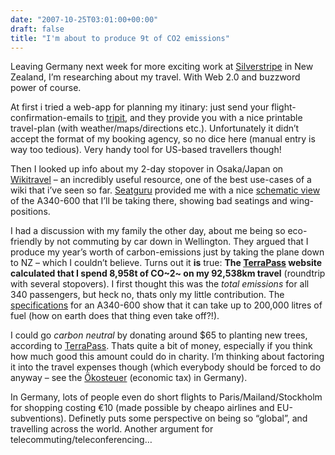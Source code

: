 ```yaml
---
date: "2007-10-25T03:01:00+00:00"
draft: false
title: "I'm about to produce 9t of CO2 emissions"
---
```

Leaving Germany next week for more exciting work at
[Silverstripe](http://www.silverstripe.com) in New Zealand, I’m
researching about my travel. With Web 2.0 and buzzword power of
course.

At first i tried a web-app for planning my itinary: just send your
flight-confirmation-emails to [tripit](http://www.tripit.com), and
they provide you with a nice printable travel-plan (with
weather/maps/directions etc.). Unfortunately it didn’t accept the
format of my booking agency, so no dice here (manual entry is way
too tedious). Very handy tool for US-based travellers though!

Then I looked up info about my 2-day stopover in Osaka/Japan on
[Wikitravel](http://www.wikitravel.com) – an incredibly useful
resource, one of the best use-cases of a wiki that i’ve seen so
far. [Seatguru](http://www.seatguru.com) provided me with a nice
[schematic view](http://www.seatguru.com/airlines/Lufthansa/Lufthansa_Airbus_A340-600_B.php)
of the A340-600 that I’ll be taking there, showing bad seatings and
wing-positions.

I had a discussion with my family the other day, about me being so
eco-friendly by not commuting by car down in Wellington. They
argued that I produce my year’s worth of carbon-emissions just by
taking the plane down to NZ – which I couldn’t believe. Turns out
it **is** true:
**The [TerraPass](http://www.terrapass.com/flight/products.flight.40000.php?flight_carbon=19751&flight_miles=49968) website calculated that I spend 8,958t of CO~2~ on my 92,538km travel**
(roundtrip with several stopovers). I first thought this was the
*total emissions* for all 340 passengers, but heck no, thats only
my little contribution. The
[specifications](http://en.wikipedia.org/wiki/A340-600) for an
A340-600 show that it can take up to 200,000 litres of fuel (how on
earth does that thing even take off?!).

I could go *carbon neutral* by donating around $65 to planting new
trees, according to
[TerraPass](http://www.terrapass.com/flight/products.flight.40000.php?flight_carbon=19751&flight_miles=49968).
Thats quite a bit of money, especially if you think how much good
this amount could do in charity. I’m thinking about factoring it
into the travel expenses though (which everybody should be forced
to do anyway – see the
[Ökosteuer](http://de.wikipedia.org/wiki/Ökosteuer) (economic tax)
in Germany).

In Germany, lots of people even do short flights to
Paris/Mailand/Stockholm for shopping costing €10 (made possible by
cheapo airlines and EU-subventions). Definetly puts some
perspective on being so “global”, and travelling across the world.
Another argument for telecommuting/teleconferencing…



